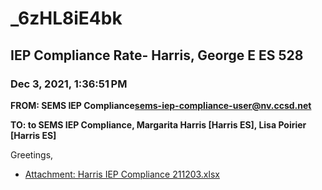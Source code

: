 # _6zHL8iE4bk
## IEP Compliance Rate- Harris, George E ES 528
### Dec 3, 2021, 1:36:51 PM
**FROM: SEMS IEP Compliance<sems-iep-compliance-user@nv.ccsd.net>**

**TO: to SEMS IEP Compliance, Margarita Harris [Harris ES], Lisa Poirier [Harris ES]**


Greetings,  





* [Attachment: Harris IEP Compliance 211203.xlsx](_6zHL8iE4bk-attachment-1.xlsx)

